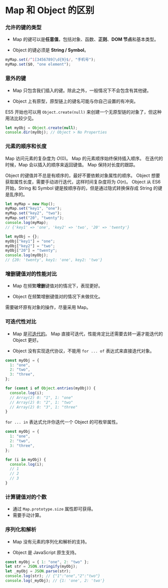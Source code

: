 # Map 和 Object 的区别

### 允许的键的类型

- Map 的键可以是**任意值**，包括对象、函数、**正则**、**DOM 节点**和基本类型。

- Object 的键必须是 **String / Symbol**。

```js
myMap.set(/^1[3456789]\d{9}$/, "手机号");
myMap.set($0, "one element");
```

### 意外的键

- Map 只包含我们插入的键。除此之外，一般情况下不会包含有其他键。

- Object 上有原型，原型链上的键名可能与你自己设置的有冲突。

ES5 开始也可以用 `Object.create(null)` 来创建一个无原型链的对象了，但这种用法比较少见。

```js
let myObj = Object.create(null);
console.dir(myObj); // Object > No Properties
```

### 元素的顺序和长度

Map 访问元素的复杂度为 $O(0)$。
Map 的元素顺序始终保持插入顺序。
在迭代的时候，Map 会以插入的顺序来返回键值。
Map 保持对长度的跟踪。

Object 的键值并不总是有顺序的，最好不要依赖对象属性的顺序。
Object 想要获取属性长度，需要手动进行迭代，这样时间复杂度将为 $O(n)$。
Object 从 ES6 开始，String 和 Symbol 键是按顺序存的，但是通过隐式转换保存成 String 的键是乱序的。

```js
let myMap = new Map();
myMap.set("key1", "one");
myMap.set("key2", "two");
myMap.set("20", "twenty");
console.log(myMap);
// {'key1' => 'one', 'key2' => 'two', '20' => 'twenty'}

let myObj = {};
myObj["key1"] = "one";
myObj["key2"] = "two";
myObj["20"] = "twenty";
console.log(myObj);
// {20: 'twenty', key1: 'one', key2: 'two'}
```

### 增删键值对的性能对比

- Map 在频繁**增删**键值对的情况下，表现更好。

- Object 在频繁增删键值对的情况下未做优化。

需要破坏原有对象的操作，尽量采用 Map。

### 可迭代性对比

- Map 是[可迭代的](usage_of_map.md#iterating-map)。
  Map 直接可迭代，性能肯定比还需要去转一遍才能迭代的 Object 更好。

- Object 没有实现迭代协议，不能用 `for ... of` 表达式来直接迭代对象。

```js
const myObj = {
  1: "one",
  2: "two",
  3: "three",
};

for (const i of Object.entries(myObj)) {
  console.log(i);
  // Array(2) 0: "1", 1: "one"
  // Array(2) 0: "2", 1: "two"
  // Array(2) 0: "3", 1: "three"
}
```

`for ... in` 表达式允许你迭代一个 Object 的可枚举属性。

```js
const myObj = {
  1: "one",
  2: "two",
  3: "three",
};

for (i in myObj) {
  console.log(i);
  // 1
  // 2
  // 3
}
```

### 计算键值对的个数

- 通过 `Map.prototype.size` 属性即可获得。
- 需要手动计算。

### 序列化和解析

- Map 没有元素的序列化和解析的支持。

- Object 是 JavaScript 原生支持。

```js
const myObj = { 1: "one", 2: "two" };
let str = JSON.stringify(myObj);
let _myObj = JSON.parse(str);
console.log(str); // {"1":"one","2":"two"}
console.log(_myObj); // {1: 'one', 2: 'two'}
```
